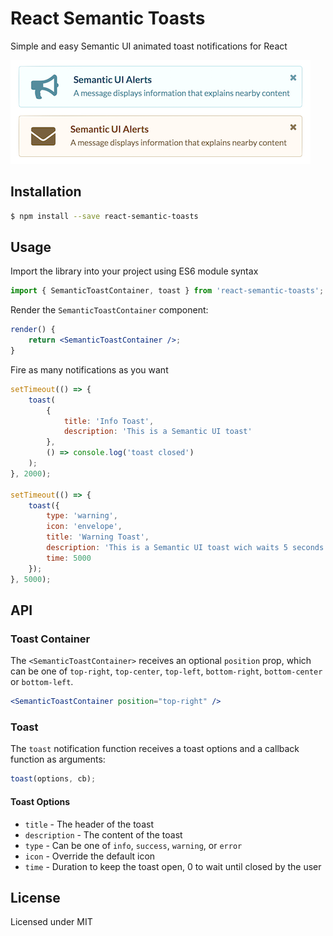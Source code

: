 # React Semantic Toasts

Simple and easy Semantic UI animated toast notifications for React

![Toasts](/img/toasts.png?raw=true 'Toasts')

## Installation

```bash
$ npm install --save react-semantic-toasts
```

## Usage

Import the library into your project using ES6 module syntax

```javascript
import { SemanticToastContainer, toast } from 'react-semantic-toasts';
```

Render the `SemanticToastContainer` component:

```jsx
render() {
    return <SemanticToastContainer />;
}
```

Fire as many notifications as you want

```javascript
setTimeout(() => {
    toast(
        {
            title: 'Info Toast',
            description: 'This is a Semantic UI toast'
        },
        () => console.log('toast closed')
    );
}, 2000);

setTimeout(() => {
    toast({
        type: 'warning',
        icon: 'envelope',
        title: 'Warning Toast',
        description: 'This is a Semantic UI toast wich waits 5 seconds before closing',
        time: 5000
    });
}, 5000);
```

## API

### Toast Container

The `<SemanticToastContainer>` receives an optional `position` prop, which can be one of `top-right`, `top-center`, `top-left`, `bottom-right`, `bottom-center` or `bottom-left`.

```jsx
<SemanticToastContainer position="top-right" />
```

### Toast

The `toast` notification function receives a toast options and a callback function as arguments:

```javascript
toast(options, cb);
```

#### Toast Options

*   `title` - The header of the toast
*   `description` - The content of the toast
*   `type` - Can be one of `info`, `success`, `warning`, or `error`
*   `icon` - Override the default icon
*   `time` - Duration to keep the toast open, 0 to wait until closed by the user

## License

Licensed under MIT
